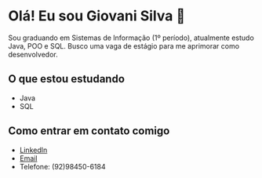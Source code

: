 # Olá! Eu sou Giovani Silva :wave:

Sou graduando em Sistemas de Informação (1º período), atualmente estudo Java, POO e SQL. Busco uma vaga de estágio para me aprimorar como desenvolvedor.

## O que estou estudando
- Java
- SQL

## Como entrar em contato comigo
- [LinkedIn](https://www.linkedin.com/in/giovani-oliveira-272852248/)
- [Email](giovanioliveira453@gmail.com)
- Telefone: (92)98450-6184
